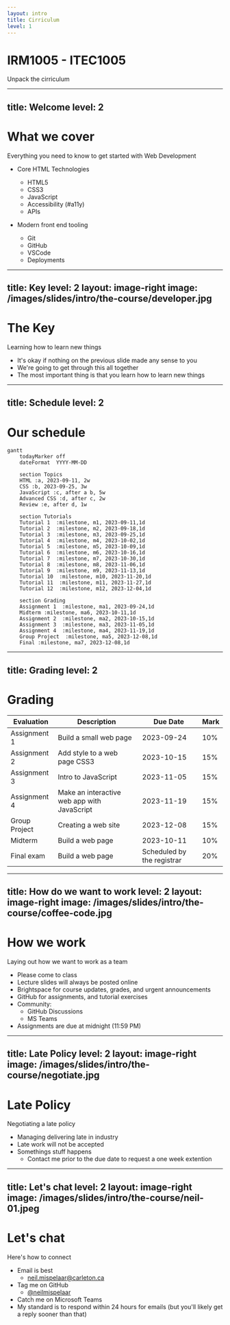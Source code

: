 ```yaml
---
layout: intro
title: Cirriculum
level: 1
---
```


# IRM1005 - ITEC1005
Unpack the cirriculum

<!-- 

Slide notes: 

* So, Web Development is huge 
* And, I'm going to be honest with you, this course is quite large
* We are going to cover a lot of topics
* They're all critical, they're all necessary, and I've tried my best to set everything up so that we follow a logical order to get to where we need to go 

-->

---
title: Welcome
level: 2
---

# What we cover
Everything you need to know to get started with Web Development

* Core HTML Technologies
  * HTML5
  * CSS3
  * JavaScript
  * Accessibility (#a11y)
  * APIs

* Modern front end tooling
  * Git
  * GitHub
  * VSCode
  * Deployments


<!-- 

Slide notes: 

* Okay, so here is the list of topics and some of tooling that we are going to cover in the next 13 weeks
* Today we're talking about How the web works
* And in future lessons were going to cover 
  * HTML5 - which is the building blocks of our web pages - how to mark up documents in a compliant way and use all of the sementic tags properly 
  * CSS3 - what we use to style our pages - to be make them really magical with modern CSS
  * and JavaScript - what we use to add important user interactions to our pages
  * We also talk about accessibility (or referred to as "a11y")
  * We'll dive into some modern tech stacks and use libraries like TailwindCSS, VueJS and Nuxt
  * And then we've got a whole list of modern tools that you'll get to use and experiment with. These are the exact same tools you're going to use when you land in industry, so it's really important you get familiar with them now 

-->


---
title: Key
level: 2
layout: image-right
image: /images/slides/intro/the-course/developer.jpg
---

# The Key
Learning how to learn new things

* It's okay if nothing on the previous slide made any sense to you
* We're going to get through this all together
* The most important thing is that you learn how to learn new things

<!-- 

Slide Notes: 

* The only thing that's constant is change in this industry
* Frameworks and tools that were popular 5 years ago are long gone
* And new frameworks and tooling are coming up like weeds 
* You have to be comfortable with change and with learning new things all the time in this industry

-->

---
title: Schedule
level: 2
---

# Our schedule

```mermaid
gantt
    todayMarker off
    dateFormat  YYYY-MM-DD
    
    section Topics
    HTML :a, 2023-09-11, 2w 
    CSS :b, 2023-09-25, 3w 
    JavaScript :c, after a b, 5w
    Advanced CSS :d, after c, 2w 
    Review :e, after d, 1w 

    section Tutorials
    Tutorial 1  :milestone, m1, 2023-09-11,1d
    Tutorial 2  :milestone, m2, 2023-09-18,1d
    Tutorial 3  :milestone, m3, 2023-09-25,1d
    Tutorial 4  :milestone, m4, 2023-10-02,1d
    Tutorial 5  :milestone, m5, 2023-10-09,1d
    Tutorial 6  :milestone, m6, 2023-10-16,1d
    Tutorial 7  :milestone, m7, 2023-10-30,1d
    Tutorial 8  :milestone, m8, 2023-11-06,1d
    Tutorial 9  :milestone, m9, 2023-11-13,1d
    Tutorial 10  :milestone, m10, 2023-11-20,1d
    Tutorial 11  :milestone, m11, 2023-11-27,1d
    Tutorial 12  :milestone, m12, 2023-12-04,1d

    section Grading
    Assignment 1  :milestone, ma1, 2023-09-24,1d
    Midterm :milestone, ma6, 2023-10-11,1d
    Assignment 2  :milestone, ma2, 2023-10-15,1d
    Assignment 3  :milestone, ma3, 2023-11-05,1d
    Assignment 4  :milestone, ma4, 2023-11-19,1d
    Group Project  :milestone, ma5, 2023-12-08,1d
    Final :milestone, ma7, 2023-12-08,1d
```


<!-- 

Slide Notes: 




-->

---
title: Grading
level: 2
---

# Grading

|**Evaluation**|**Description**|**Due Date**|**Mark**|
|---|---|---|---|
|Assignment 1|Build a small web page|2023-09-24|10%|
|Assignment 2|Add style to a web page CSS3|2023-10-15|15%|
|Assignment 3|Intro to JavaScript|2023-11-05|15%|
|Assignment 4|Make an interactive web app with JavaScript|2023-11-19|15%|
|Group Project|Creating a web site|2023-12-08|15%|
|Midterm|Build a web page|2023-10-11|10%|
|Final exam|Build a web page|Scheduled by the registrar|20%|


---
title: How do we want to work
level: 2
layout: image-right
image: /images/slides/intro/the-course/coffee-code.jpg
---

# How we work
Laying out how we want to work as a team

* Please come to class
* Lecture slides will always be posted online
* Brightspace for course updates, grades, and urgent announcements 
* GitHub for assignments, and tutorial exercises
* Community: 
  * GitHub Discussions
  * MS Teams
* Assignments are due at midnight (11:59 PM)

<!-- 

Slide notes: 

* Do we want to use MS Teams with Algonquin or Carleton Accounts?
* Or do we want to use something else like Slack?

-->


---
title: Late Policy
level: 2
layout: image-right
image: /images/slides/intro/the-course/negotiate.jpg
---

# Late Policy
Negotiating a late policy

* Managing delivering late in industry
* Late work will not be accepted
* Somethings stuff happens
  * Contact me prior to the due date to request a one week extention 

<!-- 

Slide notes: 

* How to best manage being late in industry
  * Advise as early as possible
  * Determine the severity - how much else will break if you are late
  * What's the liklihood of you actually being late 
  * What are you doing to catch up 
  * Can you even catch up? 
  * How are you mitigating issues down stream 

* The goal is to mimic industry as best as possible
-->


---
title: Let's chat
level: 2
layout: image-right
image: /images/slides/intro/the-course/neil-01.jpeg
---

# Let's chat
Here's how to connect

* Email is best
  * neil.mispelaar@carleton.ca
* Tag me on GitHub
    * [@neilmispelaar](https://github.com/neilmispelaar/)
* Catch me on Microsoft Teams 
* My standard is to respond within 24 hours for emails (but you'll likely get a reply sooner than that)

<!-- 

Slide notes: 



-->
